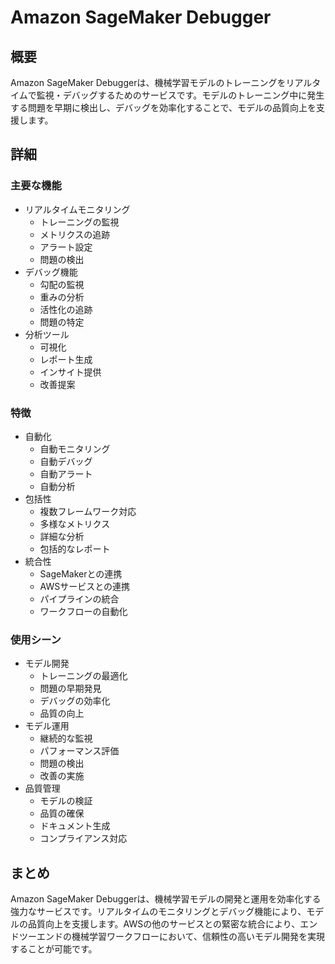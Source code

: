 # Amazon SageMaker Debugger

## 概要
Amazon SageMaker Debuggerは、機械学習モデルのトレーニングをリアルタイムで監視・デバッグするためのサービスです。モデルのトレーニング中に発生する問題を早期に検出し、デバッグを効率化することで、モデルの品質向上を支援します。

## 詳細

### 主要な機能
- リアルタイムモニタリング
  - トレーニングの監視
  - メトリクスの追跡
  - アラート設定
  - 問題の検出
- デバッグ機能
  - 勾配の監視
  - 重みの分析
  - 活性化の追跡
  - 問題の特定
- 分析ツール
  - 可視化
  - レポート生成
  - インサイト提供
  - 改善提案

### 特徴
- 自動化
  - 自動モニタリング
  - 自動デバッグ
  - 自動アラート
  - 自動分析
- 包括性
  - 複数フレームワーク対応
  - 多様なメトリクス
  - 詳細な分析
  - 包括的なレポート
- 統合性
  - SageMakerとの連携
  - AWSサービスとの連携
  - パイプラインの統合
  - ワークフローの自動化

### 使用シーン
- モデル開発
  - トレーニングの最適化
  - 問題の早期発見
  - デバッグの効率化
  - 品質の向上
- モデル運用
  - 継続的な監視
  - パフォーマンス評価
  - 問題の検出
  - 改善の実施
- 品質管理
  - モデルの検証
  - 品質の確保
  - ドキュメント生成
  - コンプライアンス対応

## まとめ
Amazon SageMaker Debuggerは、機械学習モデルの開発と運用を効率化する強力なサービスです。リアルタイムのモニタリングとデバッグ機能により、モデルの品質向上を支援します。AWSの他のサービスとの緊密な統合により、エンドツーエンドの機械学習ワークフローにおいて、信頼性の高いモデル開発を実現することが可能です。 
